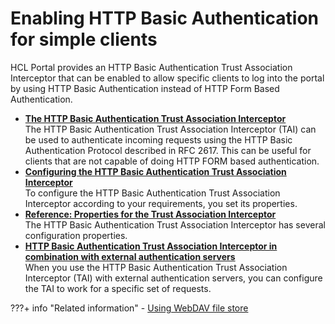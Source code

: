 # Enabling HTTP Basic Authentication for simple clients

HCL Portal provides an HTTP Basic Authentication Trust Association Interceptor that can be enabled to allow specific clients to log into the portal by using HTTP Basic Authentication instead of HTTP Form Based Authentication.


-   **[The HTTP Basic Authentication Trust Association Interceptor](taic_hba_tai.md)**  
The HTTP Basic Authentication Trust Association Interceptor (TAI) can be used to authenticate incoming requests using the HTTP Basic Authentication Protocol described in RFC 2617. This can be useful for clients that are not capable of doing HTTP FORM based authentication.
-   **[Configuring the HTTP Basic Authentication Trust Association Interceptor](tait_cfg_hba4sc.md)**  
To configure the HTTP Basic Authentication Trust Association Interceptor according to your requirements, you set its properties.
-   **[Reference: Properties for the Trust Association Interceptor](tair_props.md)**  
The HTTP Basic Authentication Trust Association Interceptor has several configuration properties.
-   **[HTTP Basic Authentication Trust Association Interceptor in combination with external authentication servers](taic_comb_ext.md)**  
When you use the HTTP Basic Authentication Trust Association Interceptor (TAI) with external authentication servers, you can configure the TAI to work for a specific set of requests.


???+ info "Related information"
    - [Using WebDAV file store](../../../../../../manage_content/wcm_delivery/webdav/administer_webdav/mash_webdav_store.md)


